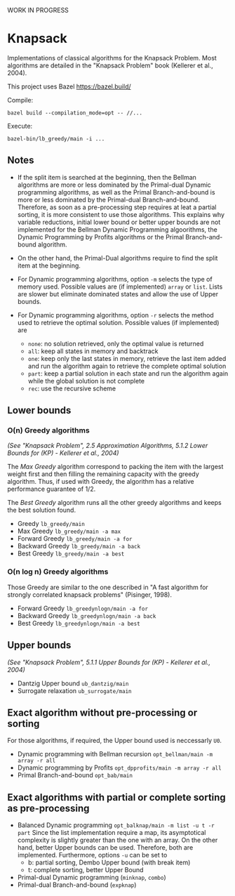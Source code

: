 WORK IN PROGRESS

# Knapsack

Implementations of classical algorithms for the Knapsack Problem. Most algorithms are detailed in the "Knapsack Problem" book (Kellerer et al., 2004).

This project uses Bazel https://bazel.build/

Compile:
```
bazel build --compilation_mode=opt -- //...
```

Execute:
```
bazel-bin/lb_greedy/main -i ...
```

## Notes

* If the split item is searched at the beginning, then the Bellman algorithms are more or less dominated by the Primal-dual Dynamic programming algorithms, as well as the Primal Branch-and-bound is more or less dominated by the Primal-dual Branch-and-bound. Therefore, as soon as a pre-processing step requires at leat a partial sorting, it is more consistent to use those algorithms. This explains why variable reductions, initial lower bound or better upper bounds are not implemented for the Bellman Dynamic Programming algoorithms, the Dynamic Programming by Profits algorithms or the Primal Branch-and-bound algorithm.

* On the other hand, the Primal-Dual algorithms require to find the split item at the beginning.

* For Dynamic programming algorithms, option `-m` selects the type of memory used. Possible values are (if implemented) `array` or `list`. Lists are slower but eliminate dominated states and allow the use of Upper bounds.

* For Dynamic programming algorithms, option `-r` selects the method used to retrieve the optimal solution. Possible values (if implemented) are
  - `none`: no solution retrieved, only the optimal value is returned
  - `all`: keep all states in memory and backtrack
  - `one`: keep only the last states in memory, retrieve the last item added and run the algorithm again to retrieve the complete optimal solution
  - `part`: keep a partial solution in each state and run the algorithm again while the global solution is not complete
  - `rec`: use the recursive scheme

## Lower bounds

### O(n) Greedy algorithms

*(See "Knapsack Problem", 2.5 Approximation Algorithms, 5.1.2 Lower Bounds for (KP) - Kellerer et al., 2004)*

The *Max Greedy* algorithm correspond to packing the item with the largest weight first and then filling the remaining capacity with the greedy algorithm. Thus, if used with Greedy, the algorithm has a relative performance guarantee of 1/2.

The *Best Greedy* algorithm runs all the other greedy algorithms and keeps the best solution found.

- Greedy `lb_greedy/main`
- Max Greedy `lb_greedy/main -a max`
- Forward Greedy `lb_greedy/main -a for`
- Backward Greedy `lb_greedy/main -a back`
- Best Greedy `lb_greedy/main -a best`

### O(n log n) Greedy algorithms

Those Greedy are similar to the one described in "A fast algorithm for strongly correlated knapsack problems" (Pisinger, 1998).

- Forward Greedy `lb_greedynlogn/main -a for`
- Backward Greedy `lb_greedynlogn/main -a back`
- Best Greedy `lb_greedynlogn/main -a best`

## Upper bounds

*(See "Knapsack Problem", 5.1.1 Upper Bounds for (KP) - Kellerer et al., 2004)*

- Dantzig Upper bound `ub_dantzig/main`
- Surrogate relaxation `ub_surrogate/main`

## Exact algorithm without pre-processing or sorting

For those algorithms, if required, the Upper bound used is neccessarly `U0`.

- Dynamic programming with Bellman recursion `opt_bellman/main -m array -r all`
- Dynamic programming by Profits `opt_dpprofits/main -m array -r all`
- Primal Branch-and-bound `opt_bab/main`

## Exact algorithms with partial or complete sorting as pre-processing

- Balanced Dynamic programming `opt_balknap/main -m list -u t -r part` Since the list implementation require a map, its asymptotical complexity is slightly greater than the one with an array. On the other hand, better Upper bounds can be used. Therefore, both are implemented. Furthermore, options `-u` can be set to
  - b: partial sorting, Dembo Upper bound (with break item)
  - t: complete sorting, better Upper Bound
- Primal-dual Dynamic programming (`minknap`, `combo`)
- Primal-dual Branch-and-bound (`expknap`)

